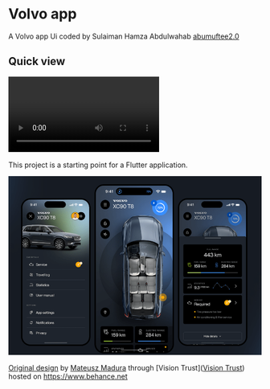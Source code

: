 # Volvo app

A Volvo app Ui coded by Sulaiman Hamza Abdulwahab [abumuftee2.0](https://github.com/abumuftee)

## Quick view

![volvo ui video](Volvo.mp4)

This project is a starting point for a Flutter application.

![volvo ui screens](screens.png)

[Original design](https://www.behance.net/gallery/173039921/Volvo-Cars-App) by [Mateusz Madura](https://www.behance.net/MateuszMadura) through [Vision Trust]([Vision Trust](https://www.behance.net/visiontrust)) hosted on <https://www.behance.net>
